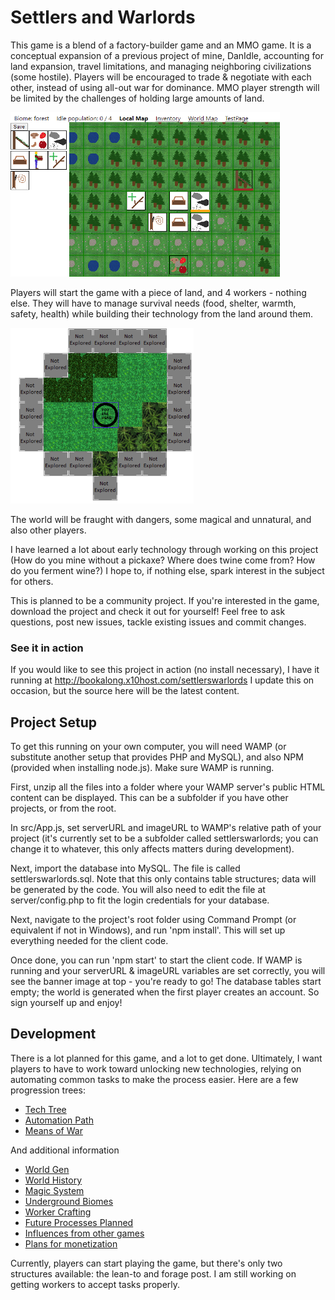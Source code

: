 # Settlers and Warlords

This game is a blend of a factory-builder game and an MMO game. It is a conceptual expansion of a previous project of mine, DanIdle, accounting for land expansion, travel limitations, and managing neighboring civilizations (some hostile). Players will be encouraged to trade & negotiate with each other, instead of using all-out war for dominance. MMO player strength will be limited by the challenges of holding large amounts of land.

![Game Map](img/homepage_gameshot.png)

Players will start the game with a piece of land, and 4 workers - nothing else. They will have to manage survival needs (food, shelter, warmth, safety, health) while building their technology from the land around them.

![World Map](img/homepage_worldmap.png)

The world will be fraught with dangers, some magical and unnatural, and also other players.

I have learned a lot about early technology through working on this project (How do you mine without a pickaxe? Where does twine come from? How do you ferment wine?) I hope to, if nothing else, spark interest in the subject for others.

This is planned to be a community project. If you're interested in the game, download the project and check it out for yourself! Feel free to ask questions, post new issues, tackle existing issues and commit changes.

### See it in action

If you would like to see this project in action (no install necessary), I have it running at http://bookalong.x10host.com/settlerswarlords I update this on occasion, but the source here will be the latest content.

## Project Setup

To get this running on your own computer, you will need WAMP (or substitute another setup that provides PHP and MySQL), and also NPM (provided when installing node.js). Make sure WAMP is running.

First, unzip all the files into a folder where your WAMP server's public HTML content can be displayed. This can be a subfolder if you have other projects, or from the root.

In src/App.js, set serverURL and imageURL to WAMP's relative path of your project (it's currently set to be a subfolder called settlerswarlords; you can change it to whatever, this only affects matters during development).

Next, import the database into MySQL. The file is called settlerswarlords.sql. Note that this only contains table structures; data will be generated by the code. You will also need to edit the file at server/config.php to fit the login credentials for your database.

Next, navigate to the project's root folder using Command Prompt (or equivalent if not in Windows), and run 'npm install'. This will set up everything needed for the client code.

Once done, you can run 'npm start' to start the client code. If WAMP is running and your serverURL & imageURL variables are set correctly, you will see the banner image at top - you're ready to go! The database tables start empty; the world is generated when the first player creates an account. So sign yourself up and enjoy!

## Development

There is a lot planned for this game, and a lot to get done. Ultimately, I want players to have to work toward unlocking new technologies, relying on automating common tasks to make the process easier. Here are a few progression trees:

-   [Tech Tree](/notes/techtree.md)
-   [Automation Path](/notes/automationtree.md)
-   [Means of War](/notes/wartree.md)

And additional information

-   [World Gen](/notes/worldgen.md)
-   [World History](/notes/worldhistory.md)
-   [Magic System](/notes/magicsystem.md)
-   [Underground Biomes](/notes/undergroundbiomes.md)
-   [Worker Crafting](/notes/workercrafting.md)
-   [Future Processes Planned](/notes/futureprocesses.md)
-   [Influences from other games](/notes/influences.md)
-   [Plans for monetization](/notes/monetizationstrategies.md)

Currently, players can start playing the game, but there's only two structures available: the lean-to and forage post. I am still working on getting workers to accept tasks properly.

